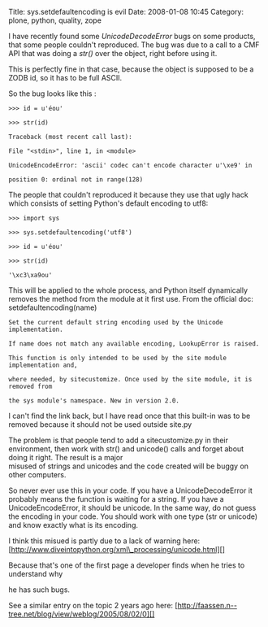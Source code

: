 Title: sys.setdefaultencoding is evil
Date: 2008-01-08 10:45
Category: plone, python, quality, zope

I have recently found some *UnicodeDecodeError* bugs on some products,
that some people couldn't reproduced. The bug was due to a call to a CMF
API that was doing a *str()* over the object, right before using it.   
  
This is perfectly fine in that case, because the object is supposed to
be a ZODB id, so it has to be full ASCII.   
  
So the bug looks like this :   

    >>> id = u'éou'

    >>> str(id)

    Traceback (most recent call last):

    File "<stdin>", line 1, in <module>

    UnicodeEncodeError: 'ascii' codec can't encode character u'\xe9' in

    position 0: ordinal not in range(128)

  
The people that couldn't reproduced it because they use that ugly hack
which consists of setting Python's default encoding to utf8:   

    >>> import sys 

    >>> sys.setdefaultencoding('utf8')

    >>> id = u'éou'

    >>> str(id) 

    '\xc3\xa9ou'

  
  
This will be applied to the whole process, and Python itself
dynamically removes the method from the module at it first use. From the
official doc:   
   setdefaultencoding(name)

  

    Set the current default string encoding used by the Unicode implementation.

    If name does not match any available encoding, LookupError is raised.

    This function is only intended to be used by the site module implementation and,

    where needed, by sitecustomize. Once used by the site module, it is removed from

    the sys module's namespace. New in version 2.0.

  
I can't find the link back, but I have read once that this built-in was
to be removed because it should not be used outside site.py   
  
The problem is that people tend to add a sitecustomize.py in their
environment, then work with str() and unicode() calls and forget about
doing it right. The result is a major   
misused of strings and unicodes and the code created will be buggy on
other computers.   
  
So never ever use this in your code. If you have a UnicodeDecodeError
it probably means the function is waiting for a string. If you have a
UnicodeEncodeError, it should be unicode. In the same way, do not guess
the encoding in your code. You should work with one type (str or
unicode) and know exactly what is its encoding.   
  
I think this misued is partly due to a lack of warning here:
[http://www.diveintopython.org/xml\_processing/unicode.html][]   
  
Because that's one of the first page a developer finds when he tries to
understand why   
  
he has such bugs.   
  
See a similar entry on the topic 2 years ago here:
[http://faassen.n--tree.net/blog/view/weblog/2005/08/02/0][]

  [http://www.diveintopython.org/xml\_processing/unicode.html]: http://www.diveintopython.org/xml_processing/unicode.html
  [http://faassen.n--tree.net/blog/view/weblog/2005/08/02/0]: http://faassen.n--tree.net/blog/view/weblog/2005/08/02/0
